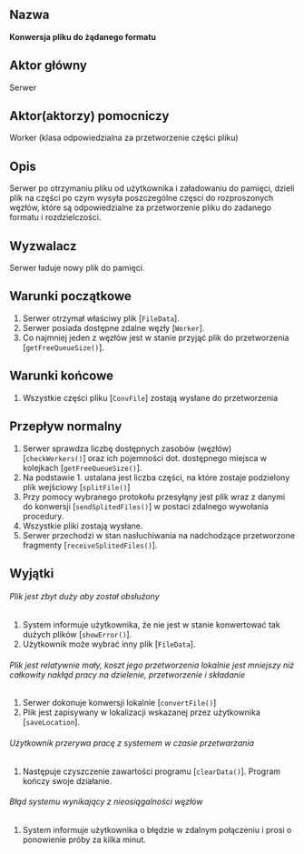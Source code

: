 ## Nazwa
**Konwersja pliku do żądanego formatu**

## Aktor główny
Serwer

## Aktor(aktorzy) pomocniczy
Worker (klasa odpowiedzialna za przetworzenie części pliku)

## Opis
Serwer po otrzymaniu pliku od użytkownika i załadowaniu do pamięci, dzieli plik na części po czym wysyła poszczególne częsci do rozproszonych węzłów, które są odpowiedzialne za przetworzenie pliku do zadanego formatu i rozdzielczości.
## Wyzwalacz
Serwer ładuje nowy plik do pamięci.

## Warunki początkowe
1. Serwer otrzymał właściwy plik [`FileData`].
2. Serwer posiada dostępne zdalne węzły [`Worker`]. 
3. Co najmniej jeden z węzłów jest w stanie przyjąć plik do przetworzenia [`getFreeQueueSize()`].

## Warunki końcowe
1. Wszystkie części pliku [`ConvFile`] zostają wysłane do przetworzenia
## Przepływ normalny
1. Serwer sprawdza liczbę dostępnych zasobów (węzłów) [`checkWorkers()`] oraz ich pojemności dot. dostępnego miejsca w kolejkach [`getFreeQueueSize()`].
2. Na podstawie 1. ustalana jest liczba części, na które zostaje podzielony plik wejściowy [`splitFile()`]
3. Przy pomocy wybranego protokołu przesyłąny jest plik wraz z danymi do konwersji [`sendSplitedFiles()`] w postaci zdalnego wywołania procedury.
4. Wszystkie pliki zostają wysłane.
5. Serwer przechodzi w stan nasłuchiwania na nadchodzące przetworzone fragmenty [`receiveSplitedFiles()`].

## Wyjątki
###### Plik jest zbyt duży aby został obsłużony
1. System informuje użytkownika, że nie jest w stanie konwertować tak dużych plików [`showError()`]. 
2. Użytkownik może wybrać inny plik [`FileData`].

###### Plik jest relatywnie mały, koszt jego przetworzenia lokalnie jest mniejszy niż całkowity nakłąd pracy na dzielenie, przetworzenie i składanie
1. Serwer dokonuje konwersji lokalnie [`convertFile()`]
2. Plik jest zapisywany w lokalizacji wskazanej przez użytkownika [`saveLocation`].

###### Użytkownik przerywa pracę z systemem w czasie przetwarzania
1. Następuje czyszczenie zawartości programu [`clearData()`]. Program kończy swoje działanie.
###### Błąd systemu wynikający z nieosiągalności węzłów
1. System informuje użytkownika o błędzie w zdalnym połączeniu i prosi o ponowienie próby za kilka minut.
